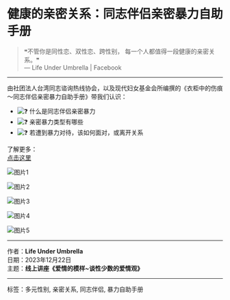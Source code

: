 # 健康的亲密关系：同志伴侣亲密暴力自助手册

> ❝不管你是同性恋、双性恋、跨性别， 每一个人都值得一段健康的亲密关系。❞  
>  — Life Under Umbrella | Facebook

---

由社团法人台湾同志谘询热线协会，以及现代妇女基金会所编撰的《衣柜中的伤痕～同志伴侣亲密暴力自助手册》带我们认识：

- ![❓](https://static.xx.fbcdn.net/images/emoji.php/v9/t4c/1/16/2753.png) 什么是同志伴侣亲密暴力
- ![❓](https://static.xx.fbcdn.net/images/emoji.php/v9/t4c/1/16/2753.png) 亲密暴力类型有哪些
- ![❓](https://static.xx.fbcdn.net/images/emoji.php/v9/t4c/1/16/2753.png) 若遭到暴力对待，该如何面对，或离开关系

了解更多：  
[点击这里](https://drive.google.com/.../0B3XGRh4tF.../edit...)

![图片1](https://scontent-sjc3-1.xx.fbcdn.net/v/t39.30808-6/403682733_853639516761307_5663137429685051680_n.jpg?stp=dst-jpg_s600x600_tt6&_nc_cat=109&ccb=1-7&_nc_sid=127cfc&_nc_ohc=PYZhx8hpmv4Q7kNvgFhNfwI&_nc_oc=AdhTxjwmbz7h7PFpGk9WfYaVOWGlbeP7vlMkoKDSeD_mPywxFuo4T0RiasYaS4J6rTA&_nc_zt=23&_nc_ht=scontent-sjc3-1.xx&_nc_gid=AxvFNmmANDTGMl_Hyd4y51J&oh=00_AYBhSJ90eu3eykx-3HRXqcbMKf6BOyXbRSpxWl7Bz0NrhA&oe=67B1156E)

![图片2](https://scontent-sjc3-1.xx.fbcdn.net/v/t39.30808-6/405075737_853639600094632_5331381137170863075_n.jpg?stp=dst-jpg_s600x600_tt6&_nc_cat=109&ccb=1-7&_nc_sid=127cfc&_nc_ohc=b7v81NzP4M4Q7kNvgGLY4Zl&_nc_oc=AdgOr6j1BvogBq3himo5AVVyy9tz-Dki65xCGjoHeRbWVay0wsjXI4zXKx2SdHMzT2Y&_nc_zt=23&_nc_ht=scontent-sjc3-1.xx&_nc_gid=AxvFNmmANDTGMl_Hyd4y51J&oh=00_AYA9zeE1IEvZMCYdf_s5fiMqx5H_pEIO5SY7NA_tCChO2Q&oe=67B12484)

![图片3](https://scontent-sjc3-1.xx.fbcdn.net/v/t39.30808-6/404932373_853639820094610_6636338617576800733_n.jpg?stp=dst-jpg_s600x600_tt6&_nc_cat=102&ccb=1-7&_nc_sid=127cfc&_nc_ohc=gKLdPoKQWqYQ7kNvgHEu36r&_nc_oc=AdireYu2uRL0QdUyGFcP1YiybDhP_KFRrcxLBPKrpveeaxD7FHr6fY4kfWIcx0P6XFQ&_nc_zt=23&_nc_ht=scontent-sjc3-1.xx&_nc_gid=AxvFNmmANDTGMl_Hyd4y51J&oh=00_AYBMQbXLz7rnfnh0HyMyRd46wRZSqv7NuWOeJij-hpL1vg&oe=67B114EF)

![图片4](https://scontent-sjc3-1.xx.fbcdn.net/v/t39.30808-6/403617166_853639890094603_8782056956290291830_n.jpg?stp=dst-jpg_s600x600_tt6&_nc_cat=106&ccb=1-7&_nc_sid=127cfc&_nc_ohc=UE5_CvS-h0cQ7kNvgGd4uWV&_nc_oc=AdjRc6wK5lknHiD0Wtz9Up6XJyd5F0DwX-0nbFvE3w14y3EgAXsDSBWxhrTy7gZ2oK4&_nc_zt=23&_nc_ht=scontent-sjc3-1.xx&_nc_gid=AxvFNmmANDTGMl_Hyd4y51J&oh=00_AYByKckvuthOUPAmOZzbCn-vxXPp91s3I4D8sCoxLkxzbA&oe=67B14AC7)

![图片5](https://scontent-sjc3-1.xx.fbcdn.net/v/t39.30808-6/404964338_853639956761263_6740831080469602427_n.jpg?stp=dst-jpg_s600x600_tt6&_nc_cat=109&ccb=1-7&_nc_sid=127cfc&_nc_ohc=VghcxrxdaSkQ7kNvgF0FHEZ&_nc_oc=AdgE6KNF5ucX78_l5LcJ80Cec4nEyyY3rrUTkXkXl0tt_wHXjNWPEJk_sAGdyOpIUvo&_nc_zt=23&_nc_ht=scontent-sjc3-1.xx&_nc_gid=AxvFNmmANDTGMl_Hyd4y51J&oh=00_AYDBHTuQBvJFKz-L4IHuLexxd9xT3xlglPdtaaCDchKVAA&oe=67B13EA5)

---

作者：**Life Under Umbrella**  
日期：2023年12月22日  
主题：**线上讲座《爱情的模样~谈性少数的爱情观》**

--- 

标签：多元性别, 亲密关系, 同志伴侣, 暴力自助手册